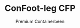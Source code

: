 ---
title: "ConFoot-leg CFP"
subtitle: "Premium Containerbeen"
mainImage: "/images/products/confoot-leg-cfp-main.jpg"
gallery:
  - "/images/products/confoot-leg-cfp-1.jpg"
  - "/images/products/confoot-leg-cfp-2.jpg"
  - "/images/products/confoot-leg-cfp-3.jpg"
shortDescription: "ConFoot-leg CFP is ós premium containerbeen-opeplossing, mit verbeterde mogelijkheden veur gespecialiseerde containeroperaties."
technicalDescription: "De ConFoot-leg CFP ómvat geavanceerde materiaole en ontwerpkenmerken veur superieure prestatie in uitdagende omgevinge en gespecialiseerde toepassingen."
videoID: "da7h7VgJHgs"
specifications:
  - name: "Gewicht"
    value: "26 kg"
  - name: "Laadcapaciteit"
    value: "36 tons"
  - name: "Afmetingen"
    value: "48 × 32 × 28 cm"
  - name: "Materiaal"
    value: "Hoogwaardig legerstaal"
  - name: "Hoogtebereik"
    value: "1,043 mm tot 1,448 mm"
price: "€1,450"
pricingNotes: "Premium servicepakket beschikbaar. Neem contact op mit ós verkoapsteam veur details."
buyLink: "/contact"
howToUse: |
  1. Plaats 't CFP-been óp de containerhoekbevestiging
  2. Activeer ’t geavanceerde vergrendelingsmechanisme
  3. Stel de hoogte in indien nodig mit ’t geïntegreerde afstellingssysteem
  4. Herhaal veur alle vereiste hoeke
  5. Voer ’ne stabiliteitscontrole uit voor-te gaon
benefits:
  - title: "Verbeterde Stabiliteit"
    description: " ’t Superieure ontwerp bied een uitzonderlijke stabiliteit mesmo op oneffen oppervlakke"
  - title: "Hoogte-Aanpasbaarheid"
    description: " ’t Geïntegreerd afstellingssysteem maakt ’t fijnafstellen van de containerhoogte mogelijk"
  - title: "Extreme Duurzaamheid"
    description: "Gebouwd mit premium materiaole veur ‘n verlengde levensduur in harde condities"
  - title: "Gespecialiseerde Toepassingen"
    description: "Ideaal veur gespecialiseerde containeroperaties det precieze positionering vereis"
  - title: "Geavanceerde Veiligheidskenmerken"
    description: "Integreert bijkomende veiligheidsmechanismen um wegglijden te voere en ’t veilig hanteren van containers te garanderen"
  - title: "Premium Prestatie"
    description: "Ontworpe um de industrienormen te overtreffe wat betreft laadcapaciteit en operationele betroubaarheid"
articleContent: |
  ## Wat is ConFoot-leg CFP?

  ConFoot-leg CFP is ós premium containerbeen-opeplossing, ontworpe veur gespecialiseerde containeroperaties en uitdagende omgevinge. Gebouwd mit geavanceerde materiaole en innoverende techniek, biedt ’t CFP-model verbeterde mogelijkheden die ver brúde gaon óver ós standaard containerbeen-opeplossinge – en leveret superieure prestaties veur veeleisende toepassingen. ’t Premium ontwerp maak ’t bijsonders geschikt veur bedrieëw waor precisie, betroubaarheid en duurzaamheid in 't middelpunt stoa.

  ## Hoe 't wèrkt

  De ConFoot-leg CFP werkt op dezelfde fundamentele principiën es ós standaard containerbeene, mer ómvat geavanceerde kenmerken veur superieure prestaties. De been vaste aangerófge aan de containerhoekbevestigingen mit ’t verbeterde vergrendelingsmechanisme, det een uitzonderlijke stabiliteit leveret mesmo op oneffen oppervlakke. ’t Geïntegreerd hoogte-afstelsysteem maakt precieze positionering mogelijk, waodert ’t ideaal is veur gespecialiseerde logistieke operaties woer nauwkeurigheid krítisch is.

  ## Hoe ConFoot-leg CFP wèrkt

  ### Geavanceerd Mechanisme

  De ConFoot-leg CFP gebruukt ’n verfijnd bevestigings- en ondersteuningssysteem det de top verdaot van containerhandelingstechnologie. Elke been heeft ’n precieze vergrendelingsmechanisme det ’n buitengewoon veilige verbinding creëert mit de containerhoekbevestigingen. Gemaak van hoogwaardig legerstaal, biedt de CFP superieure sterkte en duurzaamheid, same mit een behandeerbaar gewicht van 26kg per stuk.

  Wat de CFP echt oetsteekt is ’t geïntegreerde hoogte-afstelsysteem, det ’t mogelijk maak om de containerpositionering tot in de millimeter nauwkeurig af te stel. Deze eigenschap is bezeer waardevol in toepassingen waor exact uitlijnen essensjeël is. De been kinne ingesteld waere in ’n bereik van 1,043mm tot 1,448mm, wat flexibiliteit biedt veur diverse operationele vereisten.

  ### Voordeele van ’t Geavanceerde Mechanisme

  1. Superior Stabiliteit: ’t Verbeterde ontwerp bied een uitzonderlijke stabiliteit mesmo op uitdagende oppervlakke, wat ’t risico op verschuiven of kantelen vermindert.
  2. Precieze Positionering: ’t Geïntegreerd afstellingssysteem maakt exacte containerplaatsing mogelijk, wat krítisch is veur gespecialiseerde fabriek- en logistieke operaties.
  3. Verbeterde Laadcapaciteit: Met een capaciteit van 36 ton overtreft de CFP de standaardvereisten, en is ’t geschikt veur zwaardere gespecialiseerde containers.
  4. Verlengde Operationele Leeftied: Premium materiaole en constructie zorge veur een langere levensduur, zelfs bij intensief gebruik in harde omgevinge.

  Het geavanceerde mechanisme van de ConFoot-leg CFP vertegenwoordigt ós verbintenis tot innovatie en uitmuntendheid in containerhandeling-oplossinge, en leveret ongeëvenaore prestaties veur de meest veeleisende toepassingen.

  ## Toepassingen van ConFoot-leg CFP

  ### Gespecialiseerde Fabrikage
  In gespecialiseerde fabrikage-omgevinge blinkt de ConFoot-leg CFP uit doordat ’t de precisie en stabiliteit bied die nodig is voor kritieke productieprocessen. De mogelijkheid om containers met exacte nauwkeurigheid te positionere zorgt veur een naadloze integratie mit de productielijnen en apparatuur. Deze precisie is bijzonder waardevol in industrieëj zoals elektronica, ruimtevaart en autoproductie, waor componentuitlijning en productietoleranties in millimeters gemeten worde.

  ### Uitdagende Omgevinge
  De ConFoot-leg CFP is ontworpen veur inzet in uitdagende omgevinge waor standaard containerbeene neet genog zouden zien. De robuuste constructie maakt ’t ideaal veur offshore operaties, extreme weersomstandighede en industriële settings mit harde chemische of fysieke condities. De premium legerstaalconstructie weerstaat corrosie, impactschade en structurele vermoeidheid, en garandeert betrouwbare prestaties waor mindere apparatuur zou falen.

  ### Hoogweardeige Goederenbehandeling
  Bij ’t vervoere en opbergen van hoogweardeige of gevoelige vrach, zijn de verbeterde stabiliteit en veiligheid die de CFP biedt onschatbaar. De precieze positioneringsmogelijkheden en superieure laaddistributie minimaliseren ’t risico op verschuiven of schade tijdens de hantering. Dit maakt de CFP de voorkeurkeus veur industrieëj die werken mit delicate apparatuur, luxe goederen of onvervangbare items, waor de kosten van schade veel hoger ligge dan de investering in premium hanteringsapparatuur.

  ## Voordele en Beperkings

  #### Voordele

  De ConFoot-leg CFP biedt uitzonderlijke voordele veur gespecialiseerde containeroperaties. De premium constructie levert superieure duurzaamheid in harde omgevinge, verlengt de operationele leeftied significant en verlaagt de vervangingskosten. ’t Geïntegreerd hoogte-afstelsysteem maakt precieze containerpositionering mogelijk, wat krítisch is veur gespecificeerde fabrikage en logistieke toepassingen. Met een verbeterde laadcapaciteit van 36 ton overtreft ’t de industrienormen en biedt ’t ruimte veur zwaardere gespecialiseerde containers. De geavanceerde stabiliteitskenmerken zorgen veur veilige hantering mesmo op oneffen oppervlakke, en verminderen ’t risico op ongevallen en schade. Bovendien maakt de compatibiliteit mit automatische systemen de CFP future-proof veur evoluerende logistieke operaties.

  #### Beperkings

  Ondanks de superieure capaciteiten heeft de ConFoot-leg CFP zekere beperkings om rekening mee te höbbe. De premium featurejes vereisen ’n hogere initiële investering vergeleke mit standaard containerbeene, wat wellicht neet gerechtvaardigd is veur routinematige operaties. Met 26kg per stuk is de CFP iet wat zwaarder as de standaard modellen, wat extra hanteringsmaatregeln kan vereisen. De geavanceerde kenmerken vragen óók om meer uitgebreide opleiding van de bedieners om alle capaciteiten van ’t systeem ten volle te benutte. Deze faktore moeten sorgvuldig beoordeeld worde tegen de operationele vereisten wanneer men de CFP overweegt veur specifieke toepassingen.

  ## Toekomstige Ontwikkelinge

  ### Lopende Onderzoek
  Ós onderzoek- en ontwikkelingsteam is kontinu bezig um de capaciteiten van de ConFoot-leg CFP te verbetere. Huidig onderzoek richt op ’t integreren van geavanceerde composietmateriaole om de sterkte-tot-gewicht-ratio verder te optimaliseren, wat mogelijk ’t gewicht verlaet terwijl de laadcapaciteit behouden of verbeterd wordt. Wie verken óók slimme sensortechnologieëj die stress, laaddistributie en structurele integriteit in real-time kunne monitoren, en zo waardevolle data levere veur preventief onderhoud en operationele veiligheid.

  ### Volgende Generatie Features
  De volgende generatie van de ConFoot-leg CFP zal naar waarschijnlik geïntegreerde digitale capaciteiten óntwine veur een naadloze koppeling mit Industry 4.0-systemen. In ontwikkeling zitten featurejes zoals RFID-tracking, mogelijkheden veur remote monitoring en compatibiliteit mit magazijnbeheerssystemen. Bovendien verken wie geautomatiseerde afstelmechanismen die de precisie verder kunna verhogen en de werklast veur bedieners verlaet. Deze innovaties zorgen daor de CFP blief voldoet aan de evoluerende behoeftes van gespecialiseerde containeroperaties in ’n steeds digitaler en geautomatiseerde industriëel landschap.

  Deze lopende ontwikkelinge weerspiegelen ós verbintenis tot innovatie en uitmuntendheid in containerhandelingsoplossinge, en garanderen daor de ConFoot-leg CFP op de voorste linie blief van gespecialiseerde containerhandelingstechnologie.
---